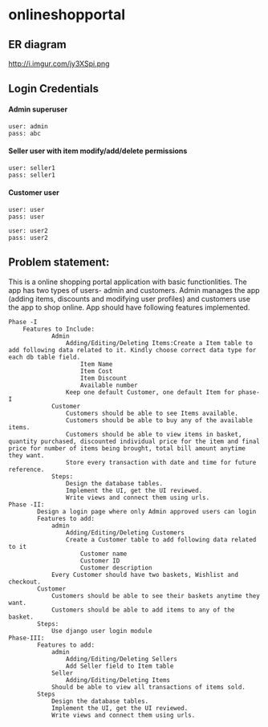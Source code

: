 # onlineshopportal

## ER diagram
http://i.imgur.com/jy3XSpi.png

## Login Credentials
#### Admin superuser
    user: admin
    pass: abc

#### Seller user with item modify/add/delete permissions
    user: seller1
    pass: seller1

#### Customer user
    user: user
    pass: user

    user: user2
    pass: user2


## Problem statement:
This is a online shopping portal application with basic functionlities. The app has two types of users- admin and customers. Admin manages the app (adding items, discounts and modifying user profiles)  and customers use the app to shop online. App should have following features implemented.

    Phase -I
        Features to Include:
                Admin
                    Adding/Editing/Deleting Items:Create a Item table to add following data related to it. Kindly choose correct data type for each db table field.
                        Item Name
                        Item Cost
                        Item Discount
                        Available number
                    Keep one default Customer, one default Item for phase-I
                Customer
                    Customers should be able to see Items available.
                    Customers should be able to buy any of the available items.
                    Customers should be able to view items in basket, quantity purchased, discounted individual price for the item and final price for number of items being brought, total bill amount anytime they want.
                    Store every transaction with date and time for future reference.
                Steps:
                    Design the database tables.
                    Implement the UI, get the UI reviewed.
                    Write views and connect them using urls.
    Phase -II:
            Design a login page where only Admin approved users can login
            Features to add:
                admin
                    Adding/Editing/Deleting Customers
                    Create a Customer table to add following data related to it
                        Customer name
                        Customer ID
                        Customer description
                Every Customer should have two baskets, Wishlist and checkout.
            Customer
                Customers should be able to see their baskets anytime they want.
                Customers should be able to add items to any of the basket.
            Steps:
                Use django user login module
    Phase-III:
            Features to add:
                admin
                    Adding/Editing/Deleting Sellers
                    Add Seller field to Item table
                Seller
                    Adding/Editing/Deleting Items
                Should be able to view all transactions of items sold.
            Steps
                Design the database tables.
                Implement the UI, get the UI reviewed.
                Write views and connect them using urls.


